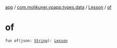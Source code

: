 [app](../../index.md) / [com.molikuner.vpapp.types.data](../index.md) / [Lesson](index.md) / [of](./of.md)

# of

`fun of(json: `[`String`](https://kotlinlang.org/api/latest/jvm/stdlib/kotlin/-string/index.html)`): `[`Lesson`](index.md)